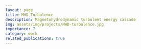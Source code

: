 ```yaml
---
layout: page
title: MHD Turbulence
description: Magnetohydrodynamic turbulent energy cascade
img: assets/img/projects/MHD-turbulence.jpg
importance: 7
category: work
related_publications: true
---
```



